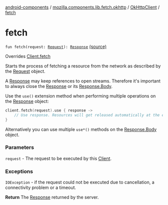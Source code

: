 [android-components](../../index.md) / [mozilla.components.lib.fetch.okhttp](../index.md) / [OkHttpClient](index.md) / [fetch](./fetch.md)

# fetch

`fun fetch(request: `[`Request`](../../mozilla.components.concept.fetch/-request/index.md)`): `[`Response`](../../mozilla.components.concept.fetch/-response/index.md) [(source)](https://github.com/mozilla-mobile/android-components/blob/master/components/lib/fetch-okhttp/src/main/java/mozilla/components/lib/fetch/okhttp/OkHttpClient.kt#L23)

Overrides [Client.fetch](../../mozilla.components.concept.fetch/-client/fetch.md)

Starts the process of fetching a resource from the network as described by the [Request](../../mozilla.components.concept.fetch/-request/index.md) object.

A [Response](../../mozilla.components.concept.fetch/-response/index.md) may keep references to open streams. Therefore it's important to always close the [Response](../../mozilla.components.concept.fetch/-response/index.md) or
its [Response.Body](../../mozilla.components.concept.fetch/-response/-body/index.md).

Use the `use()` extension method when performing multiple operations on the [Response](../../mozilla.components.concept.fetch/-response/index.md) object:

``` Kotlin
client.fetch(request).use { response ->
    // Use response. Resources will get released automatically at the end of the block.
}
```

Alternatively you can use multiple `use*()` methods on the [Response.Body](../../mozilla.components.concept.fetch/-response/-body/index.md) object.

### Parameters

`request` - The request to be executed by this [Client](../../mozilla.components.concept.fetch/-client/index.md).

### Exceptions

`IOException` - if the request could not be executed due to cancellation, a connectivity problem or a
timeout.

**Return**
The [Response](../../mozilla.components.concept.fetch/-response/index.md) returned by the server.

